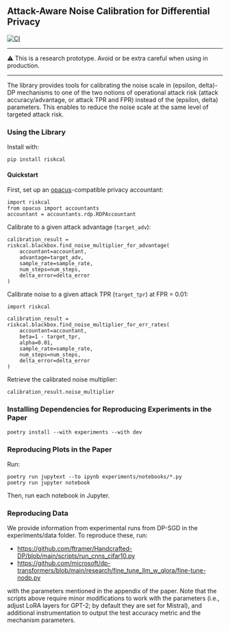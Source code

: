 ## Attack-Aware Noise Calibration for Differential Privacy

[![CI](https://github.com/bogdan-kulynych/riskcal/actions/workflows/ci.yml/badge.svg?branch=main)](https://github.com/bogdan-kulynych/riskcal/actions/workflows/ci.yml)

---

⚠️  This is a research prototype. Avoid or be extra careful when using in production.

---

The library provides tools for calibrating the noise scale in (epsilon, delta)-DP mechanisms to one
of the two notions of operational attack risk (attack accuracy/advantage, or attack TPR and FPR) instead of the
(epsilon, delta) parameters. This enables to reduce the noise scale at the same level of targeted attack risk.


### Using the Library

Install with:
```
pip install riskcal
```

#### Quickstart

First, set up an [opacus](https://github.com/pytorch/opacus/)-compatible privacy accountant:
```
import riskcal
from opacus import accountants
accountant = accountants.rdp.RDPAccountant
```

Calibrate to a given attack advantage (`target_adv`):

```
calibration_result = riskcal.blackbox.find_noise_multiplier_for_advantage(
    accountant=accountant,
    advantage=target_adv,
    sample_rate=sample_rate,
    num_steps=num_steps,
    delta_error=delta_error
)
```

Calibrate noise to a given attack TPR (`target_tpr`) at FPR = 0.01:

```
import riskcal

calibration_result = riskcal.blackbox.find_noise_multiplier_for_err_rates(
    accountant=accountant,
    beta=1 - target_tpr,
    alpha=0.01,
    sample_rate=sample_rate,
    num_steps=num_steps,
    delta_error=delta_error
)
```

Retrieve the calibrated noise multiplier:
```
calibration_result.noise_multiplier
```

### Installing Dependencies for Reproducing Experiments in the Paper

```
poetry install --with experiments --with dev
```

### Reproducing Plots in the Paper

Run:
```
poetry run jupytext --to ipynb experiments/notebooks/*.py
poetry run jupyter notebook
```

Then, run each notebook in Jupyter.


### Reproducing Data

We provide information from experimental runs from DP-SGD in the
experiments/data folder. To reproduce these, run:

* https://github.com/ftramer/Handcrafted-DP/blob/main/scripts/run_cnns_cifar10.py
* https://github.com/microsoft/dp-transformers/blob/main/research/fine_tune_llm_w_qlora/fine-tune-nodp.py

with the parameters mentioned in the appendix of the paper. Note that the scripts above require
minor modifications to work with the parameters (i.e., adjust LoRA layers for GPT-2; by default they are set
for Mistral), and additional instrumentation to output the test accuracy metric and the mechanism parameters.
